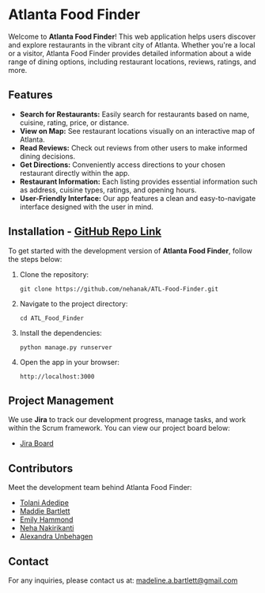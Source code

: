 <h1>Atlanta Food Finder</h1>

<p>Welcome to <strong>Atlanta Food Finder</strong>! This web application helps users discover and explore restaurants in the vibrant city of Atlanta. Whether you're a local or a visitor, Atlanta Food Finder provides detailed information about a wide range of dining options, including restaurant locations, reviews, ratings, and more.</p>

<h2>Features</h2>

<ul>
  <li><strong>Search for Restaurants:</strong> Easily search for restaurants based on name, cuisine, rating, price, or distance.</li>
  <li><strong>View on Map:</strong> See restaurant locations visually on an interactive map of Atlanta.</li>
  <li><strong>Read Reviews:</strong> Check out reviews from other users to make informed dining decisions.</li>
  <li><strong>Get Directions:</strong> Conveniently access directions to your chosen restaurant directly within the app.</li>
  <li><strong>Restaurant Information:</strong> Each listing provides essential information such as address, cuisine types, ratings, and opening hours.</li>
  <li><strong>User-Friendly Interface:</strong> Our app features a clean and easy-to-navigate interface designed with the user in mind.</li>
</ul>

<h2>Installation - <a href="https://github.com/nehanak/ATL-Food-Finder">GitHub Repo Link</a></h2>

<p>To get started with the development version of <strong>Atlanta Food Finder</strong>, follow the steps below:</p>

<ol>
  <li>Clone the repository:
    <pre><code>git clone https://github.com/nehanak/ATL-Food-Finder.git</code></pre>
  </li>
  <li>Navigate to the project directory:
    <pre><code>cd ATL_Food_Finder</code></pre>
  </li>
  <li>Install the dependencies:
    <pre><code>python manage.py runserver</code></pre>
  </li>
  <li>Open the app in your browser:
    <pre><code>http://localhost:3000</code></pre>
  </li>
</ol>

<h2>Project Management</h2>

<p>We use <strong>Jira</strong> to track our development progress, manage tasks, and work within the Scrum framework. You can view our project board below:</p>

<ul>
  <li><a href="https://atlantafoodfinder.atlassian.net/jira/core/projects/CAFF/board?cloudId=8320be10-cfde-4d62-abac-a5380f2654d8" target="_blank">Jira Board</a></li>
</ul>

<h2>Contributors</h2>

<p>Meet the development team behind Atlanta Food Finder:</p>

<ul>
  <li><a href="https://github.com/t0lan11">Tolani Adedipe</a></li>
  <li><a href="https://github.com/maddiebartlett">Maddie Bartlett</a></li>
  <li><a href="https://github.com/EMILYHAMMONDDD">Emily Hammond</a></li>
  <li><a href="https://github.com/nehanak">Neha Nakirikanti</a></li>
  <li><a href="https://github.com/aunbehagen">Alexandra Unbehagen</a></li>
</ul>

<h2>Contact</h2>

<p>For any inquiries, please contact us at: <a href="mailto:madeline.a.bartlett@gmail.com">madeline.a.bartlett@gmail.com</a></p>

